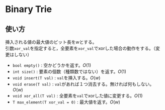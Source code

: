# Binary Trie
## 使い方
挿入される値の最大値のビット長を$`w`$とする。  
引数`xor_val`を指定すると，全要素を`xor_val`でxorした場合の動作をする。（変更はしない）
- `bool empty()` : 空かどうかを返す。$`O(1)`$
- `int size()` : 要素の個数（種類数ではない）を返す。$`O(1)`$
- `void insert(T val)` : `val`を挿入する。$`O(w)`$
- `void erase(T val)` : `val`があれば１つ消去する。無ければ何もしない。 $`O(w)`$
- `void xor_all(T val)` : 全要素を`val`でxorした値に変更する。$`O(1)`$
- `T max_element(T xor_val = 0)` : 最大値を返す。$`O(w)`$

